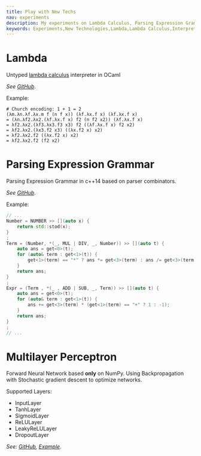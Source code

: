 ```yaml
---
title: Play with New Techs
nav: experiments
description: My experiments on Lambda Calculus, Parsing Expression Grammar, Machine Learning and Neural Networks.
keywords: Experiments,New Technologies,Lambda,Lambda Calculus,Interpreter,Ocaml,Parser,Parsing Expression Grammar,Neural Network,Machine Learning
---
```


# Lambda

Untyped [lambda calculus](https://en.wikipedia.org/wiki/Lambda_calculus) interpreter in OCaml

*See [GitHub](https://github.com/wenyuzhao/Lambda)*.

Example:
```
# Church encoding: 1 + 1 = 2
(λm.λn.λf.λx.m f (n f x)) (λf.λx.f x) (λf.λx.f x)
= (λn.λf2.λx2.(λf.λx.f x) f2 (n f2 x2)) (λf.λx.f x)
= λf2.λx2.(λf3.λx3.f3 x3) f2 ((λf.λx.f x) f2 x2)
= λf2.λx2.(λx3.f2 x3) ((λx.f2 x) x2)
= λf2.λx2.f2 ((λx.f2 x) x2)
= λf2.λx2.f2 (f2 x2)
```


# Parsing Expression Grammar

Parsing Expression Grammar in c++14 based on parser combinators.

*See [GitHub](https://github.com/wenyuzhao/PEG-Combinator)*.

Example:
```c++
// ...
Number = NUMBER >> [](auto x) {
    return std::stod(x);
}
;
Term = (Number, *(_, MUL | DIV, _, Number)) >> [](auto t) {
    auto ans = get<0>(t);
    for (auto& term : get<1>(t)) {
        get<1>(term) == "*" ? ans *= get<3>(term) : ans /= get<3>(term);
    }
    return ans;
}
;
Expr = (Term , *(_ , ADD | SUB, _, Term)) >> [](auto t) {
    auto ans = get<0>(t);
    for (auto& term : get<1>(t)) {
        ans += get<3>(term) * (get<1>(term) == "+" ? 1 : -1);
    }
    return ans;
}
;
// ...
```

# Multilayer Perceptron

Forward Neural Network based **only** on NumPy. Using Backpropagation with Stochastic gradient descent to optimize networks.

Supported Layers:
* InputLayer
* TanhLayer
* SigmoidLayer
* ReLULayer
* LeakyReLULayer
* DropoutLayer

*See: [GitHub](https://github.com/wenyuzhao/Multilayer-Perceptron), [Example](https://github.com/wenyuzhao/Multilayer-Perceptron/blob/master/test.py).*
